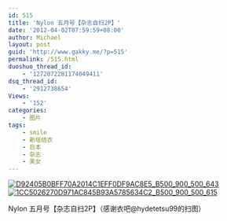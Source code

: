 ```yaml
---
id: 515
title: 'Nylon 五月号【杂志自扫2P】'
date: '2012-04-02T07:59:59+08:00'
author: Michael
layout: post
guid: 'http://www.gakky.me/?p=515'
permalink: /515.html
duoshuo_thread_id:
    - '1272072281174049411'
dsq_thread_id:
    - '2912738654'
Views:
    - '152'
categories:
    - 图片
tags:
    - smile
    - 新垣结衣
    - 日本
    - 杂志
    - 美女
---
```


[![D92405B0BFF70A2014C1EFF0DF9AC8E5_B500_900_500_643](http://www.yui-aragaki.org/wp-content/uploads/img/D92405B0BFF70A2014C1EFF0DF9AC8E5_B500_900_500_643.jpeg)](http://www.yui-aragaki.org/wp-content/uploads/img/D92405B0BFF70A2014C1EFF0DF9AC8E5_B1280_1280_795_1023.jpeg) [![1CC5026270D971AC845B93A5785634C2_B500_900_500_615](http://www.yui-aragaki.org/wp-content/uploads/img/1CC5026270D971AC845B93A5785634C2_B500_900_500_615.jpeg)](http://www.yui-aragaki.org/wp-content/uploads/img/1CC5026270D971AC845B93A5785634C2_B1280_1280_831_1023.jpeg)

Nylon 五月号【杂志自扫2P】（感谢衣吧@hydetetsu99的扫图）